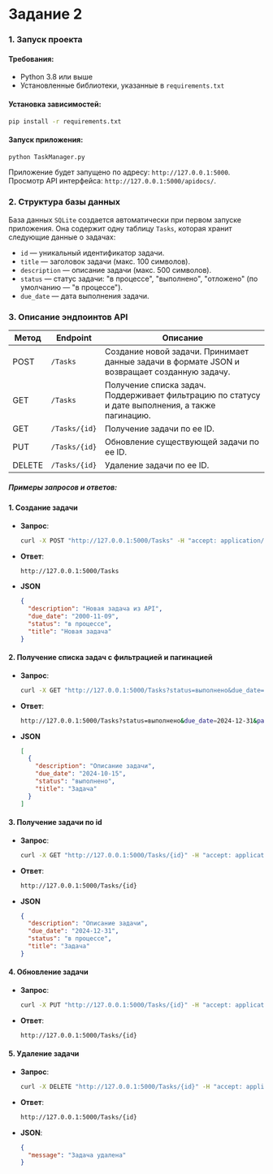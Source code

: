 
# Задание 2
### 1. Запуск проекта
#### Требования:
- Python 3.8 или выше
- Установленные библиотеки, указанные в `requirements.txt`

#### Установка зависимостей:
```bash
pip install -r requirements.txt
```

#### Запуск приложения:
```bash
python TaskManager.py
```

Приложение будет запущено по адресу: `http://127.0.0.1:5000`.
Просмотр API интерфейса: `http://127.0.0.1:5000/apidocs/`. 

### 2. Структура базы данных
База данных `SQLite` создается автоматически при первом запуске приложения. Она содержит одну таблицу `Tasks`, которая хранит следующие данные о задачах:
- `id` — уникальный идентификатор задачи.
- `title` — заголовок задачи (макс. 100 символов).
- `description` — описание задачи (макс. 500 символов).
- `status` — статус задачи: "в процессе", "выполнено", "отложено" (по умолчанию — "в процессе").
- `due_date` — дата выполнения задачи.

### 3. Описание эндпоинтов API

| Метод | Endpoint       | Описание                                                                                             |
|-------|----------------|------------------------------------------------------------------------------------------------------|
| POST  | `/Tasks`       | Создание новой задачи. Принимает данные задачи в формате JSON и возвращает созданную задачу.         |
| GET   | `/Tasks`       | Получение списка задач. Поддерживает фильтрацию по статусу и дате выполнения, а также пагинацию.     |
| GET   | `/Tasks/{id}`  | Получение задачи по ее ID.                                                                           |
| PUT   | `/Tasks/{id}`  | Обновление существующей задачи по ее ID.                                                             |
| DELETE| `/Tasks/{id}`  | Удаление задачи по ее ID.                                                                            |

##### Примеры запросов и ответов:

#### 1. Создание задачи
- **Запрос**:
    ```bash
    curl -X POST "http://127.0.0.1:5000/Tasks" -H "accept: application/json" -H "Content-Type: application/json" -d "{ \"description\": \"Новая задача из API\", \"due_date\": \"2000-11-09\", \"status\": \"в процессе\", \"title\": \"Новая задача\"}"
    ```
- **Ответ**:
    ```bash
    http://127.0.0.1:5000/Tasks
    ```
- **JSON**
    ```json
    {
      "description": "Новая задача из API",
      "due_date": "2000-11-09",
      "status": "в процессе",
      "title": "Новая задача"
    }
    ```

#### 2. Получение списка задач с фильтрацией и пагинацией
- **Запрос**:
    ```bash
    curl -X GET "http://127.0.0.1:5000/Tasks?status=выполнено&due_date=2024-12-31&page=1&size=10" -H "accept: application/json"
    ```
- **Ответ**:
    ```bash
    http://127.0.0.1:5000/Tasks?status=выполнено&due_date=2024-12-31&page=1&size=10
    ```
- **JSON**
    ```json
    [
      {
        "description": "Описание задачи",
        "due_date": "2024-10-15",
        "status": "выполнено",
        "title": "Задача"
      }
    ]
    ```

#### 3. Получение задачи по id
- **Запрос**:
    ```bash
    curl -X GET "http://127.0.0.1:5000/Tasks/{id}" -H "accept: application/json"
    ```
- **Ответ**:
    ```bash
    http://127.0.0.1:5000/Tasks/{id}
    ```
- **JSON**
    ```json
    {
      "description": "Описание задачи",
      "due_date": "2024-12-31",
      "status": "в процессе",
      "title": "Задача"
    }
    ```

#### 4. Обновление задачи
- **Запрос**:
    ```bash
    curl -X PUT "http://127.0.0.1:5000/Tasks/{id}" -H "accept: application/json" -H "Content-Type: application/json" -d "{ \"title\": \"Обновленная задача\", \"description\": \"Новое описание задачи\", \"status\": \"выполнено\", \"due_date\": \"2024-11-15\"}"
    ```
- **Ответ**:
    ```bash
    http://127.0.0.1:5000/Tasks/{id}
    ```

#### 5. Удаление задачи
- **Запрос**:
    ```bash
    curl -X DELETE "http://127.0.0.1:5000/Tasks/{id}" -H "accept: application/json"
    ```
- **Ответ**:
    ```bash
    http://127.0.0.1:5000/Tasks/{id}
    ```
- **JSON**:
    ```json
    {
      "message": "Задача удалена"
    }
    ```
